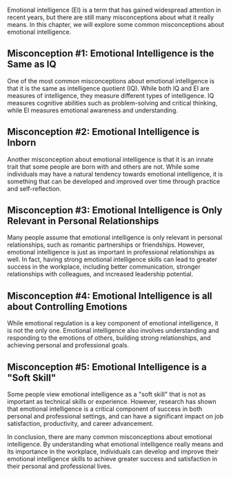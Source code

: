 
Emotional intelligence (EI) is a term that has gained widespread attention in recent years, but there are still many misconceptions about what it really means. In this chapter, we will explore some common misconceptions about emotional intelligence.

Misconception #1: Emotional Intelligence is the Same as IQ
----------------------------------------------------------

One of the most common misconceptions about emotional intelligence is that it is the same as intelligence quotient (IQ). While both IQ and EI are measures of intelligence, they measure different types of intelligence. IQ measures cognitive abilities such as problem-solving and critical thinking, while EI measures emotional awareness and understanding.

Misconception #2: Emotional Intelligence is Inborn
--------------------------------------------------

Another misconception about emotional intelligence is that it is an innate trait that some people are born with and others are not. While some individuals may have a natural tendency towards emotional intelligence, it is something that can be developed and improved over time through practice and self-reflection.

Misconception #3: Emotional Intelligence is Only Relevant in Personal Relationships
-----------------------------------------------------------------------------------

Many people assume that emotional intelligence is only relevant in personal relationships, such as romantic partnerships or friendships. However, emotional intelligence is just as important in professional relationships as well. In fact, having strong emotional intelligence skills can lead to greater success in the workplace, including better communication, stronger relationships with colleagues, and increased leadership potential.

Misconception #4: Emotional Intelligence is all about Controlling Emotions
--------------------------------------------------------------------------

While emotional regulation is a key component of emotional intelligence, it is not the only one. Emotional intelligence also involves understanding and responding to the emotions of others, building strong relationships, and achieving personal and professional goals.

Misconception #5: Emotional Intelligence is a "Soft Skill"
----------------------------------------------------------

Some people view emotional intelligence as a "soft skill" that is not as important as technical skills or experience. However, research has shown that emotional intelligence is a critical component of success in both personal and professional settings, and can have a significant impact on job satisfaction, productivity, and career advancement.

In conclusion, there are many common misconceptions about emotional intelligence. By understanding what emotional intelligence really means and its importance in the workplace, individuals can develop and improve their emotional intelligence skills to achieve greater success and satisfaction in their personal and professional lives.
